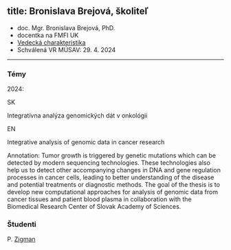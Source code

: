 title: Bronislava Brejová, školiteľ 
---

* doc. Mgr. Bronislava Brejová, PhD.        
* docentka na FMFI UK
* [Vedecká charakteristika](DS_brejova/charakteristika.docx)     
* Schválená VR MÚSAV: 29. 4. 2024     


---

### Témy

2024:

SK

Integratívna analýza genomických dát v onkológii


EN

Integrative analysis of genomic data in cancer research

Annotation: Tumor growth is triggered by genetic mutations which can be detected by
modern sequencing technologies. These technologies also help us to detect
other accompanying changes in DNA and gene regulation processes in cancer
cells, leading to better understanding of the disease and potential
treatments or diagnostic methods. The goal of the thesis is to develop new
computational approaches for analysis of genomic data from cancer tissues
and patient blood plasma in collaboration with the Biomedical Research
Center of Slovak Academy of Sciences.

### Študenti   

P. [Zigman](DS_zigman)    




